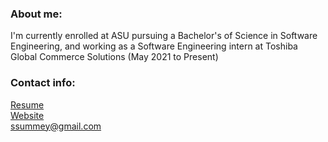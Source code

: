 ### About me:

I'm currently enrolled at ASU pursuing a Bachelor's of Science in Software Engineering, and working as a Software Engineering intern at Toshiba Global Commerce Solutions (May 2021 to Present)<br> 

### Contact info:

<a href="https://ssummey.github.io/summey_resume">Resume</a><br>
<a href="https://scottsummey.com">Website</a><br>
ssummey@gmail.com
